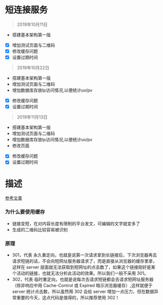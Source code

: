 # 短连接服务
> 2019年10月11日
- 搭建基本架构第一版
- [x] 增加测试页面与二维码
- [x] 修改缓存问题
- [x] 设置过期时间

> 2019年10月22日
- 搭建基本架构第一版
- 增加测试页面与二维码
- 增加数据库存放Ip访问情况,以便统计uv/pv
- [x] 修改缓存问题
- [x] 设置过期时间

> 2019年11月13日
- 搭建基本架构第一版
- 增加测试页面与二维码
- 增加数据库存放Ip访问情况,以便统计uv/pv
- 修改页面
- [x] 修改缓存问题
- [x] 设置过期时间

# 描述
[参考文章](https://mp.weixin.qq.com/s/jHUzr3y0cFD0REmT8SxAhA)
### 为什么要使用缓存
- 链接变短，在对内容长度有限制的平台发文，可编辑的文字就变多了
- 生成的二维码比较容易被识别

### 原理
- 301，代表 永久重定向，也就是说第一次请求拿到长链接后，下次浏览器再去请求短链的话，不会向短网址服务器请求了，而是直接从浏览器的缓存里拿，这样在 server 层面就无法获取到短网址的点击数了，如果这个链接刚好是某个活动的链接，也就无法分析此活动的效果。所以我们一般不采用 301。
- 302，代表 临时重定向，也就是说每次去请求短链都会去请求短网址服务器（除非响应中用 Cache-Control 或 Expired 暗示浏览器缓存）,这样就便于 server 统计点击数，所以虽然用 302 会给 server 增加一点压力，但在数据异常重要的今天，这点代码是值得的，所以推荐使用 302！






